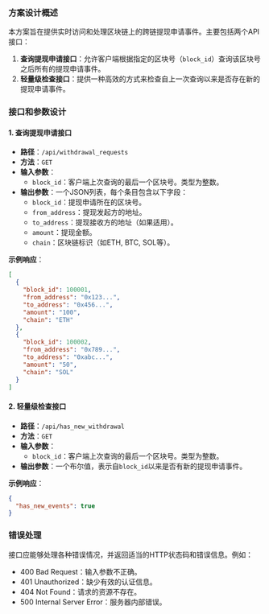 ### 方案设计概述

本方案旨在提供实时访问和处理区块链上的跨链提现申请事件。主要包括两个API接口：

1. **查询提现申请接口**：允许客户端根据指定的区块号（`block_id`）查询该区块号之后所有的提现申请事件。
2. **轻量级检查接口**：提供一种高效的方式来检查自上一次查询以来是否存在新的提现申请事件。

### 接口和参数设计

#### 1. 查询提现申请接口

- **路径**：`/api/withdrawal_requests`
- **方法**：`GET`
- **输入参数**：
  - `block_id`：客户端上次查询的最后一个区块号。类型为整数。
- **输出参数**：一个JSON列表，每个条目包含以下字段：
  - `block_id`：提现申请所在的区块号。
  - `from_address`：提现发起方的地址。
  - `to_address`：提现接收方的地址（如果适用）。
  - `amount`：提现金额。
  - `chain`：区块链标识（如ETH, BTC, SOL等）。

**示例响应**：
```json
[
  {
    "block_id": 100001,
    "from_address": "0x123...",
    "to_address": "0x456...",
    "amount": "100",
    "chain": "ETH"
  },
  {
    "block_id": 100002,
    "from_address": "0x789...",
    "to_address": "0xabc...",
    "amount": "50",
    "chain": "SOL"
  }
]
```

#### 2. 轻量级检查接口

- **路径**：`/api/has_new_withdrawal`
- **方法**：`GET`
- **输入参数**：
  - `block_id`：客户端上次查询的最后一个区块号。类型为整数。
- **输出参数**：一个布尔值，表示自`block_id`以来是否有新的提现申请事件。

**示例响应**：
```json
{
  "has_new_events": true
}
```

### 错误处理

接口应能够处理各种错误情况，并返回适当的HTTP状态码和错误信息。例如：

- 400 Bad Request：输入参数不正确。
- 401 Unauthorized：缺少有效的认证信息。
- 404 Not Found：请求的资源不存在。
- 500 Internal Server Error：服务器内部错误。
